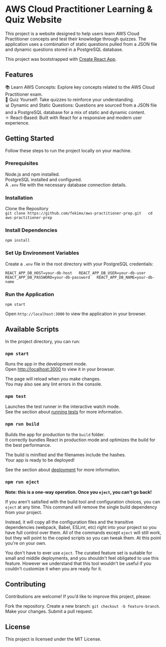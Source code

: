 # AWS Cloud Practitioner Learning & Quiz Website

This project is a website designed to help users learn AWS Cloud Practitioner concepts and test their knowledge through quizzes. The application uses a combination of static questions pulled from a JSON file and dynamic questions stored in a PostgreSQL database.

This project was bootstrapped with [Create React App](https://github.com/facebook/create-react-app).

## Features
  
📚 Learn AWS Concepts: Explore key concepts related to the AWS Cloud Practitioner exam.  
📝 Quiz Yourself: Take quizzes to reinforce your understanding.  
📊 Dynamic and Static Questions: Questions are sourced from a JSON file and a PostgreSQL database for a mix of static and dynamic content.  
⚛️ React-Based: Built with React for a responsive and modern user experience.  

## Getting Started

Follow these steps to run the project locally on your machine.

### Prerequisites
Node.js and npm installed.  
PostgreSQL installed and configured.  
A `.env` file with the necessary database connection details.  

### Installation
Clone the Repository  
`git clone https://github.com/fekimx/aws-practitioner-prep.git  
cd aws-practitioner-prep`

### Install Dependencies
`npm install`

### Set Up Environment Variables
Create a `.env` file in the root directory with your PostgreSQL credentials:

`REACT_APP_DB_HOST=your-db-host  
REACT_APP_DB_USER=your-db-user  
REACT_APP_DB_PASSWORD=your-db-password  
REACT_APP_DB_NAME=your-db-name`  

### Run the Application
`npm start`

Open `http://localhost:3000` to view the application in your browser.

## Available Scripts

In the project directory, you can run:

### `npm start`

Runs the app in the development mode.\
Open [http://localhost:3000](http://localhost:3000) to view it in your browser.

The page will reload when you make changes.\
You may also see any lint errors in the console.

### `npm test`

Launches the test runner in the interactive watch mode.\
See the section about [running tests](https://facebook.github.io/create-react-app/docs/running-tests) for more information.

### `npm run build`

Builds the app for production to the `build` folder.\
It correctly bundles React in production mode and optimizes the build for the best performance.

The build is minified and the filenames include the hashes.\
Your app is ready to be deployed!

See the section about [deployment](https://facebook.github.io/create-react-app/docs/deployment) for more information.

### `npm run eject`

**Note: this is a one-way operation. Once you `eject`, you can't go back!**

If you aren't satisfied with the build tool and configuration choices, you can `eject` at any time. This command will remove the single build dependency from your project.

Instead, it will copy all the configuration files and the transitive dependencies (webpack, Babel, ESLint, etc) right into your project so you have full control over them. All of the commands except `eject` will still work, but they will point to the copied scripts so you can tweak them. At this point you're on your own.

You don't have to ever use `eject`. The curated feature set is suitable for small and middle deployments, and you shouldn't feel obligated to use this feature. However we understand that this tool wouldn't be useful if you couldn't customize it when you are ready for it.

## Contributing

Contributions are welcome! If you’d like to improve this project, please:

Fork the repository.
Create a new branch: `git checkout -b feature-branch`.
Make your changes.
Submit a pull request.

## License

This project is licensed under the MIT License.
